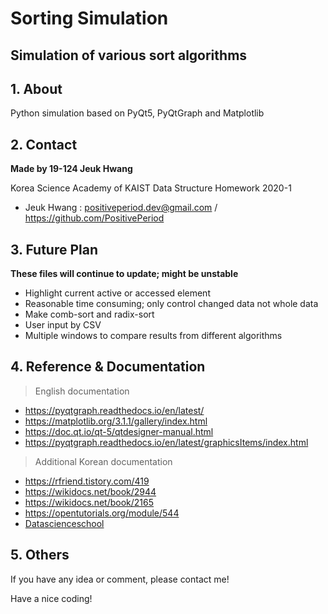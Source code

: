 Sorting Simulation
======
Simulation of various sort algorithms
------

## 1. About

Python simulation based on PyQt5, PyQtGraph and Matplotlib

## 2. Contact

**Made by 19-124 Jeuk Hwang**

Korea Science Academy of KAIST Data Structure Homework 2020-1

* Jeuk Hwang : positiveperiod.dev@gmail.com / https://github.com/PositivePeriod

## 3. Future Plan

**These files will continue to update; might be unstable**

- Highlight current active or accessed element
- Reasonable time consuming; only control changed data not whole data
- Make comb-sort and radix-sort
- User input by CSV
- Multiple windows to compare results from different algorithms

## 4. Reference & Documentation

> English documentation

- https://pyqtgraph.readthedocs.io/en/latest/
- https://matplotlib.org/3.1.1/gallery/index.html
- https://doc.qt.io/qt-5/qtdesigner-manual.html
- https://pyqtgraph.readthedocs.io/en/latest/graphicsItems/index.html

> Additional Korean documentation

- https://rfriend.tistory.com/419
- https://wikidocs.net/book/2944
- https://wikidocs.net/book/2165
- https://opentutorials.org/module/544
- [Datascienceschool](https://datascienceschool.net/view-notebook/d0b1637803754bb083b5722c9f2209d0/)

## 5. Others
If you have any idea or comment, please contact me!

Have a nice coding!
